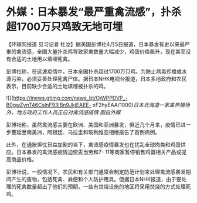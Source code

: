 # 外媒：日本暴发“最严重禽流感”，扑杀超1700万只鸡致无地可埋

【环球网报道 见习记者
杜汝】据美国彭博社4月5日报道，日本暴发有史以来最严重的禽流感，全国大量扑杀鸡导致家禽数量大幅减少，鸡蛋价格飙升，现在甚至没有合适的土地用以填埋死禽。

彭博社称，在这波疫情中，日本全国扑杀超过1700万只鸡。为防止病毒传播或水源污染，必须妥善处理死禽尸体。据日本NHK电视台报道，日本多地政府和农民表示，目前缺少合适的土地填埋被扑杀的鸡。

![](https://inews.gtimg.com/news_bt/OjWPPDVP_-B0gwZynT46CslnF93lBn9JkjEAEE-
xF2hyEAA/1000)_日本北海道一家禽养殖场外，地方政府工作人员正应对禽流感疫情 图自外媒_

彭博社称，虽然禽流感主要在欧洲、美国和亚洲暴发，但近几个月来，疫情已进一步蔓延至南美洲，阿根廷、乌拉圭和玻利维亚相继报告了首例病例。

此外，在通胀担忧日益加剧的当下，禽流感疫情暴发也在扰乱全球肉类和鸡蛋供应。日本暴发的禽流感疫情迫使麦当劳和7-
11等商家暂停销售鸡蛋相关产品或提高商品价格。

彭博社说，一般情况下，农民和有关部门通常会制定防范计划来处理禽流感暴发期间产生的废物，包括死禽、粪便和个人防护用具。但据日本NHK报道，由于要处理的死禽数量超出了他们的预期，一些有焚烧设施的地区将采用焚烧的方式处理死鸡。

